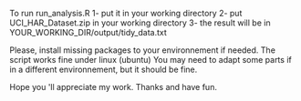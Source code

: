 To run run_analysis.R
1- put it in your working directory
2- put UCI_HAR_Dataset.zip in your working directory
3- the result will be in YOUR_WORKING_DIR/output/tidy_data.txt

Please, install missing packages to your environnement if needed.
The script works fine under linux (ubuntu) You may need to adapt some parts if in a different environnement, but it should be fine.

Hope you 'll appreciate my work.
Thanks and have fun.
